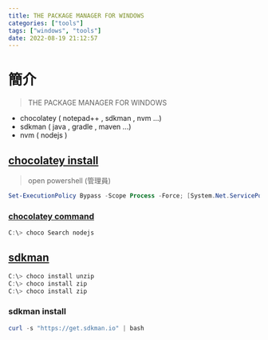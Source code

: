```yaml
---
title: THE PACKAGE MANAGER FOR WINDOWS
categories: ["tools"]
tags: ["windows", "tools"]
date: 2022-08-19 21:12:57
---
```


# 簡介
> THE PACKAGE MANAGER FOR WINDOWS
* chocolatey ( notepad++ , sdkman , nvm  ...)
* sdkman ( java , gradle , maven ...)
* nvm ( nodejs )


## [chocolatey install](https://chocolatey.org/install)
> open powershell (管理員)

```powershell
Set-ExecutionPolicy Bypass -Scope Process -Force; [System.Net.ServicePointManager]::SecurityProtocol = [System.Net.ServicePointManager]::SecurityProtocol -bor 3072; iex ((New-Object System.Net.WebClient).DownloadString('https://community.chocolatey.org/install.ps1'))
```

### [chocolatey command](https://docs.chocolatey.org/en-us/choco/commands/)

```powershell
C:\> choco Search nodejs
```


## [sdkman](https://walterteng.com/using-sdkman-on-windows)
```powershell
C:\> choco install unzip
C:\> choco install zip
C:\> choco install zip
```

### sdkman install
```powershell
curl -s "https://get.sdkman.io" | bash
```
